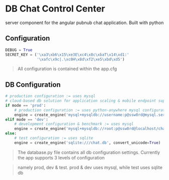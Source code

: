 DB Chat Control Center
==========================

server component for the angular pubnub chat application. Built with python


Configuration
-------------------------
```python
DEBUG = True
SECRET_KEY = ('\xa3\xb6\x15\xe3E\xc4\x8c\xbaT\x14\xd1:'
              '\xafc\x9c|.\xc0H\x8d\xf2\xe5\xbd\xd5')
```

> All configuration is contained within the app.cfg


DB Configuration
-------------------------
```python
# production configuration := uses mysql
# cloud-based db solution for application scaling & mobile endpoint support
if mode == 'prod':
    # production configuration := uses python-anywhere mysql configuration
    engine = create_engine('mysql+mysqldb://username:p@ssw0rd@mysql.server/username$default', convert_unicode=True)
elif mode == 'dev':
    # development configuration & benchmark := uses mysql
    engine = create_engine('mysql+mysqldb://root:p@ssw0rd@localhost/chat_app', convert_unicode=True)
else:
    # test configuration := uses sqlite
    engine = create_engine('sqlite:///chat.db', convert_unicode=True)
```

> The database.py file contains all db configuration settings. Currently the app supports 3 levels of configuration

> namely prod, dev & test. prod & dev uses mysql, while test uses sqlite db


